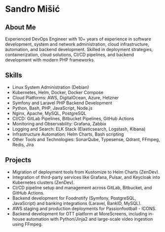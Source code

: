 # Sandro Mišić

## About Me
Experienced DevOps Engineer with 10+ years of experience in software development, system and network administration, cloud infrastructure, automation, and backend development. Skilled in deployment strategies, containerization, cloud solutions, CI/CD pipelines, and backend development with modern PHP frameworks.

## Skills
- Linux System Administration (Debian)
- Kubernetes, Helm, Docker, Docker Compose
- Cloud Platforms: AWS, DigitalOcean, Azure, Hetzner
- Symfony and Laravel PHP Backend Development
- Python, Bash, PHP, JavaScript, Node.js
- Nginx, Apache, MySQL, PostgreSQL
- CI/CD: GitLab Pipelines, Bitbucket Pipelines, GitHub Actions
- Monitoring and Observability: Grafana, Zabbix
- Logging and Search: ELK Stack (Elasticsearch, Logstash, Kibana)
- Infrastructure Automation: Helm Charts, Bash scripting
- Other Tools and Technologies: SonarQube, Typesense, Qdrant, FFmpeg, Redis, Jira

## Projects
- Migration of deployment tools from Kustomize to Helm Charts (ZenDev).
- Integration of third-party services like Grafana, Pulsar, and Keycloak into Kubernetes clusters (ZenDev).
- CI/CD pipeline setup and management across GitLab, Bitbucket, and GitHub Actions.
- Backend development for Foodnotify (Symfony, PostgreSQL, JavaScript) and banking integrations (Laravel, BankID, MySQL).
- AWS staging and production deployments for Passionfootball - ICONS.
- Backend development for OTT platform at MoreScreens, including in-house automation with Python/Jinja2 and large-scale video ingestion using FFmpeg.
